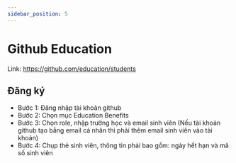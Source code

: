 ```yaml
---
sidebar_position: 5
---
```


# Github Education 
Link: https://github.com/education/students

## Đăng ký
- Bước 1: Đăng nhập tài khoản github
- Bước 2: Chọn mục Education Benefits
- Bước 3: Chọn role, nhập trường học và email sinh viên (Nếu tài khoản github tạo bằng email cá nhân thì phải thêm email sinh viên vào tài khoản)
- Bước 4: Chụp thẻ sinh viên, thông tin phải bao gồm: ngày hết hạn và mã số sinh viên